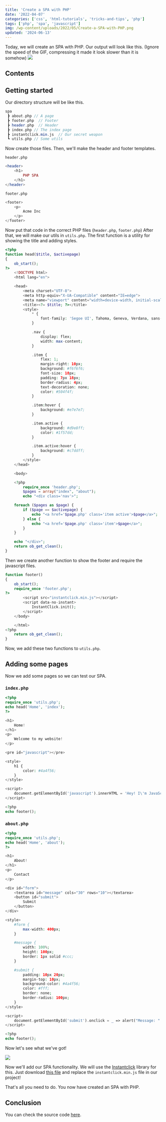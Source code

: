 ```yaml
---
title: 'Create a SPA with PHP'
date: '2022-04-07'
categories: ['css', 'html-tutorials', 'tricks-and-tips', 'php']
tags: ['php', 'spa', 'javascript']
img: /wp-content/uploads/2022/05/Create-a-SPA-with-PHP.png
updated: '2024-06-13'
---
```


Today, we will create an SPA with PHP. Our output will look like this. (Ignore the speed of the GIF, compressing it made it look slower than it is somehow)
![](https://user-images.githubusercontent.com/76736580/165043071-fb26a311-1828-4464-8200-b3d7edd5bc49.gif)

## Contents

## Getting started

Our directory structure will be like this.

```php
spa
 ┣ about.php // A page
 ┣ footer.php  // Footer
 ┣ header.php  // Header
 ┣ index.php // The index page
 ┣ instantclick.min.js  // Our secret weapon
 ┗ utils.php // Some utils
```

Now create those files. Then, we'll make the header and footer templates.

`header.php`

```php
<header>
    <h1>
        PHP SPA
    </h1>
</header>
```

`footer.php`

```php
<footer>
    <p>
        Acme Inc
    </p>
</footer>
```

Now put that code in the correct PHP files (`header.php`, `footer.php`)
After that, we will make our utils in `utils.php`.
The first function is a utility for showing the title and adding styles.

```php
<?php
function head($title, $activepage)
{
    ob_start();
?>
    <!DOCTYPE html>
    <html lang="en">

    <head>
        <meta charset="UTF-8">
        <meta http-equiv="X-UA-Compatible" content="IE=edge">
        <meta name="viewport" content="width=device-width, initial-scale=1.0">
        <title><?= $title; ?></title>
        <style>
            * {
                font-family: 'Segoe UI', Tahoma, Geneva, Verdana, sans-serif;
            }

            .nav {
                display: flex;
                width: max-content;
            }

            .item {
                flex: 1;
                margin-right: 10px;
                background: #f6f6f6;
                font-size: 18px;
                padding: 7px 18px;
                border-radius: 4px;
                text-decoration: none;
                color: #504f4f;
            }

            .item:hover {
                background: #e7e7e7;
            }

            .item.active {
                background: #d9e8ff;
                color: #1f57dd;
            }

            .item.active:hover {
                background: #c7ddff;
            }
        </style>
    </head>

    <body>

    <?php
        require_once 'header.php';
        $pages = array("index", "about");
        echo "<div class='nav'>";

    foreach ($pages as $page) {
        if ($page == $activepage) {
            echo "<a href='$page.php' class='item active'>$page</a>";
        } else {
            echo "<a href='$page.php' class='item'>$page</a>";
        }
    }

    echo "</div>";
    return ob_get_clean();
}
```

Then we create another function to show the footer and require the javascript files.

```php
function footer()
{
    ob_start();
    require_once 'footer.php';
?>
        <script src="instantclick.min.js"></script>
        <script data-no-instant>
            InstantClick.init();
        </script>
    </body>

    </html>
<?php
    return ob_get_clean();
}
```

Now, we add these two functions to `utils.php`.

## Adding some pages

Now we add some pages so we can test our SPA.

### `index.php`
```php
<?php
require_once 'utils.php';
echo head('Home', 'index');
?>

<h1>
    Home!
</h1>
<p>
    Welcome to my website!
</p>

<pre id="javascript"></pre>

<style>
    h1 {
        color: #4a4f56;
    }
</style>

<script>
    document.getElementById('javascript').innerHTML = 'Hey! I\'m JavaScript!';
</script>

<?php
echo footer();
```

### `about.php`
```php
<?php
require_once 'utils.php';
echo head('Home', 'about');
?>

<h1>
    About!
</h1>
<p>
    Contact
</p>

<div id="form">
    <textarea id="message" cols="30" rows="10"></textarea>
    <button id="submit">
        Submit
    </button>
</div>

<style>
    #form {
        max-width: 400px;
    }

    #message {
        width: 100%;
        height: 100px;
        border: 1px solid #ccc;
    }

    #submit {
        padding: 10px 20px;
        margin-top: 10px;
        background-color: #4a4f56;
        color: #fff;
        border: none;
        border-radius: 100px;
    }
</style>

<script>
    document.getElementById('submit').onclick = _ => alert("Message: " + document.getElementById('message').value);
</script>

<?php
echo footer();
```

Now let's see what we've got!

![](https://user-images.githubusercontent.com/76736580/165046398-f090b8fc-b6d8-482c-8c3b-a1cbf362ccf6.png)

Now we'll add our SPA functionality. We will use the [Instantclick](http://instantclick.io/) library for this. Just download [this file](http://instantclick.io/v3.1.0/instantclick.min.js) and replace the `instantclick.min.js` file in our project!

That's all you need to do. You now have created an SPA with PHP.

## Conclusion

You can check the source code [here](https://github.com/Posandu/php-single-page-application).
